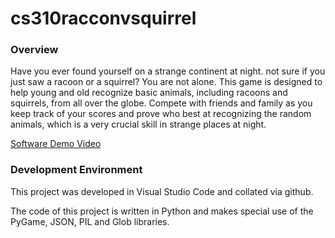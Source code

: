 # cs310racconvsquirrel
### Overview

Have you ever found yourself on a strange continent at night. not sure if you just saw a racoon or a squirrel? You are not alone. This game is designed to help young and old recognize basic animals, including racoons and squirrels, from all over the globe. Compete with friends and family as you keep track of your scores and prove who best at recognizing the random animals, which is a very crucial skill in strange places at night. 

[Software Demo Video](https://www.youtube.com)

### Development Environment

This project was developed in Visual Studio Code and collated via github.

The code of this project is written in Python and makes special use of the PyGame, JSON, PIL and Glob libraries.

